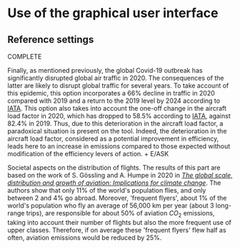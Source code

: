 # Use of the graphical user interface


## Reference settings

COMPLETE

Finally, as mentioned previously, the global Covid-19 outbreak has significantly disrupted global air traffic in 2020. 
The consequences of the latter are likely to disrupt global traffic for several years. To take account of this 
epidemic, this option incorporates a 66% decline in traffic in 2020 compared with 2019 and a return to the 2019 level 
by 2024 according to 
<a href="https://www.iata.org/contentassets/6dfc19c3fdce4c9c8d5f1565c472b53f/2020-09-29-02-fr.pdf" target="_blank">IATA</a>. 
This option also takes into account the one-off change in the aircraft load factor in 2020, which has dropped to 
58.5% according to 
<a href="https://www.iata.org/contentassets/6dfc19c3fdce4c9c8d5f1565c472b53f/2020-09-29-02-fr.pdf" target="_blank">IATA</a>, 
against 82.4% in 2019. Thus, due to this deterioration in the aircraft load factor, a paradoxical situation is present 
on the tool. Indeed, the deterioration in the aircraft load factor, considered as a potential improvement in 
efficiency, leads here to an increase in emissions compared to those expected without modification of the 
efficiency levers of action. + E/ASK

Societal aspects on the distribution of flights. The results of this part are based on the work of S. Gössling and 
A. Humpe in 2020 in 
<a href="https://www.sciencedirect.com/science/article/pii/S0959378020307779" target="_blank">*The global scale, distribution and growth of aviation: Implications for climate change*</a>. 
The authors show that only 11% of the world's population flies, and only between 2 and 4% go abroad. Moreover, 
'frequent flyers', about 1% of the world's population who fly an average of 56,000 km per year (about 3 
long-range trips), are responsible for about 50% of aviation $CO_2$ emissions, taking into account their number of 
flights but also the more frequent use of upper classes. Therefore, if on average these 'frequent flyers' flew half 
as often, aviation emissions would be reduced by 25%.